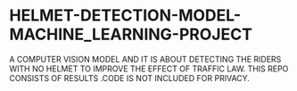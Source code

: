 # HELMET-DETECTION-MODEL-MACHINE_LEARNING-PROJECT
A COMPUTER VISION MODEL  AND IT IS ABOUT DETECTING THE RIDERS WITH NO HELMET TO IMPROVE THE EFFECT OF TRAFFIC LAW. 
THIS REPO CONSISTS OF RESULTS .CODE IS NOT INCLUDED FOR PRIVACY.
